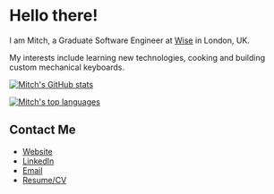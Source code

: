# Hello there!

I am Mitch, a Graduate Software Engineer at [Wise][1] in London, UK.

My interests include learning new technologies, cooking and building custom mechanical keyboards.

[![Mitch's GitHub stats](https://github-readme-stats.vercel.app/api?username=mitchlui&theme=dark&show_icons=true&count_private=true&icon_color=ffffff&bg_color=0d1117&hide_border=true)](https://github.com/anuraghazra/github-readme-stats)

[![Mitch's top languages](https://github-readme-stats.vercel.app/api/top-langs/?username=mitchlui&layout=compact&theme=dark&hide_border=true&bg_color=0d1117)](https://github.com/anuraghazra/github-readme-stats)

## Contact Me

- [Website][3]
- [LinkedIn][4]
- [Email][5]
- [Resume/CV][6]

[1]:https://wise.com
[2]:https://www.bristol.ac.uk
[3]:https://mitchlui.dev
[4]:https://www.linkedin.com/in/mitchlui/
[5]:mailto:mitch@mitchLui.dev
[6]:https://mitchlui.dev/cv.pdf
